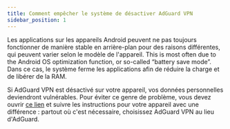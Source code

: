 ```yaml
---
title: Comment empêcher le système de désactiver AdGuard VPN
sidebar_position: 1
---
```


Les applications sur les appareils Android peuvent ne pas toujours fonctionner de manière stable en arrière-plan pour des raisons différentes, qui peuvent varier selon le modèle de l'appareil. This is most often due to the Android OS optimization function, or so-called “battery save mode”. Dans ce cas, le système ferme les applications afin de réduire la charge et de libérer de la RAM.

Si AdGuard VPN est désactivé sur votre appareil, vos données personnelles deviendront vulnérables. Pour éviter ce genre de problème, vous devez ouvrir [ce lien](https://adguard.com/kb/adguard-for-android/solving-problems/background-work/) et suivre les instructions pour votre appareil avec une différence : partout où c'est nécessaire, choisissez AdGuard VPN au lieu d'AdGuard.
